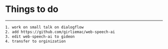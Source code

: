 # Things to do
---

```sh
1. work on small talk on dialogflow
2. add https://github.com/girliemac/web-speech-ai
3. edit web-speech-ai to gideon
4. transfer to orginization
```
